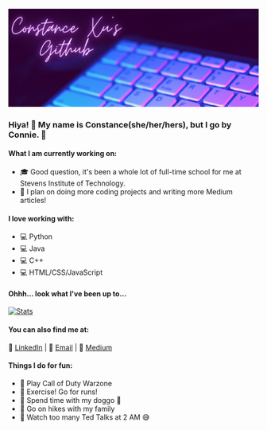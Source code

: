 
![](https://raw.githubusercontent.com/conniexu444/conniexu444/master/conniegithubheader.jpg)
### Hiya! 🌷 My name is Constance(she/her/hers), but I go by Connie. 🌺
#### What I am currently working on:
* 🎓 Good question, it's been a whole lot of full-time school for me at Stevens Institute of Technology.
* 💖 I plan on doing more coding projects and writing more Medium articles!

#### I love working with:
* 💻 Python
* 💻 Java
* 💻 C++
* 💻 HTML/CSS/JavaScript

 #### Ohhh... look what I've been up to...
[![Stats](https://github-readme-stats.vercel.app/api?username=conniexu444)](https://github.com/conniexu444)

#### You can also find me at:
💼 [LinkedIn](https://www.linkedin.com/in/constancexu/) | 📧 [Email](mailto:cxu16@stevens.edu) | 🌷 [Medium](https://medium.com/@cxu16)

#### Things I do for fun:
* 🌸 Play Call of Duty Warzone
* 🌸 Exercise! Go for runs!
* 🌸 Spend time with my doggo 🐶
* 🌸 Go on hikes with my family
* 🌸 Watch too many Ted Talks at 2 AM 😅
